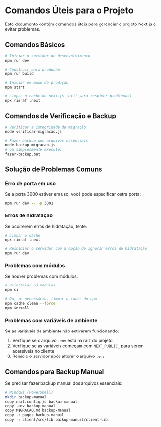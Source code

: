 # Comandos Úteis para o Projeto

Este documento contém comandos úteis para gerenciar o projeto Next.js e evitar problemas.

## Comandos Básicos

```bash
# Iniciar o servidor de desenvolvimento
npm run dev

# Construir para produção
npm run build

# Iniciar em modo de produção
npm start

# Limpar o cache do Next.js (útil para resolver problemas)
npx rimraf .next
```

## Comandos de Verificação e Backup

```bash
# Verificar a integridade da migração
node verificar-migracao.js

# Fazer backup dos arquivos essenciais
node backup-migracao.js
# ou simplesmente execute:
fazer-backup.bat
```

## Solução de Problemas Comuns

### Erro de porta em uso

Se a porta 3000 estiver em uso, você pode especificar outra porta:

```bash
npm run dev -- -p 3001
```

### Erros de hidratação

Se ocorrerem erros de hidratação, tente:

```bash
# Limpar o cache
npx rimraf .next

# Reiniciar o servidor com a opção de ignorar erros de hidratação
npm run dev
```

### Problemas com módulos

Se houver problemas com módulos:

```bash
# Reinstalar os módulos
npm ci

# Ou, se necessário, limpar o cache do npm
npm cache clean --force
npm install
```

### Problemas com variáveis de ambiente

Se as variáveis de ambiente não estiverem funcionando:

1. Verifique se o arquivo `.env` está na raiz do projeto
2. Verifique se as variáveis começam com `NEXT_PUBLIC_` para serem acessíveis no cliente
3. Reinicie o servidor após alterar o arquivo `.env`

## Comandos para Backup Manual

Se precisar fazer backup manual dos arquivos essenciais:

```bash
# Windows (PowerShell)
mkdir backup-manual
copy next.config.js backup-manual
copy .env backup-manual
copy MIGRACAO.md backup-manual
copy -r pages backup-manual
copy -r client/src/lib backup-manual/client-lib
```
